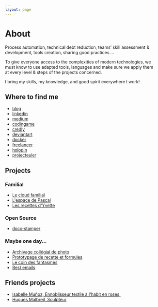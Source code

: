 ```yaml
---
layout: page
---
```


# About

Process automation, technical debt reduction, teams’ skill assessment &
 development, tools creation, sharing good practices....

To give everyone access to the complexities of modern technologies, we must
 know to use adapted tools, languages and make sure we apply them at every
 level & steps of the projects concerned.
 
I bring my skills, my knowledge, and good spirit everywhere I work!

## Where to find me
- [blog](https://blog.verron.pro/)
- [linkedin](https://www.linkedin.com/in/josephverron/)
- [medium](https://medium.com/@joseph.verron)
- [codingame](https://www.codingame.com/profile/60e9b0f5e26f8a109f4fb4abd55f03d76149351)
- [credly](https://www.credly.com/users/joseph-verron)
- [deviantart](https://www.deviantart.com/josmun)
- [docker](https://hub.docker.com/u/verronpro)
- [freelancer](https://www.freelancer.com/u/josephverr)
- [holopin](https://www.holopin.io/@josephverron#)
- [projecteuler](https://projecteuler.net/progress=j_verron)
  
## Projects 

### Familial
- [Le cloud familial](https://cloud.verron.pro/)
- [L'espace de Pascal](https://pascal.verron.pro/)
- [Les recettes d'Yvette](https://yvette.verron.pro/)

### Open Source
- [docx-stamper](https://verronpro.github.io/docx-stamper/)

### Maybe one day...
- [Archivage collégial de photo](http://vieilles.photos)
- [Prototypage de recette et formules](http://creation.best)
- [Le coin des fantasmes](http://fantas.me)
- [Best emails](http://isda.best)

## Friends projects
- [Isabelle Muñoz, Ennoblisseur textile à l'habit en roses, ](https://habit-en-roses.fr/)
- [Hugues Malbreil, Sculpteur](https://malbreil.fr/)

